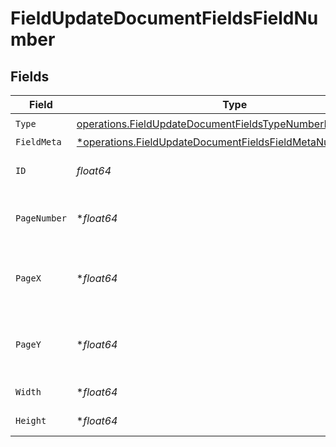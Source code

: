 # FieldUpdateDocumentFieldsFieldNumber


## Fields

| Field                                                                                                                                     | Type                                                                                                                                      | Required                                                                                                                                  | Description                                                                                                                               |
| ----------------------------------------------------------------------------------------------------------------------------------------- | ----------------------------------------------------------------------------------------------------------------------------------------- | ----------------------------------------------------------------------------------------------------------------------------------------- | ----------------------------------------------------------------------------------------------------------------------------------------- |
| `Type`                                                                                                                                    | [operations.FieldUpdateDocumentFieldsTypeNumberRequest1](../../models/operations/fieldupdatedocumentfieldstypenumberrequest1.md)          | :heavy_check_mark:                                                                                                                        | N/A                                                                                                                                       |
| `FieldMeta`                                                                                                                               | [*operations.FieldUpdateDocumentFieldsFieldMetaNumberRequest](../../models/operations/fieldupdatedocumentfieldsfieldmetanumberrequest.md) | :heavy_minus_sign:                                                                                                                        | N/A                                                                                                                                       |
| `ID`                                                                                                                                      | *float64*                                                                                                                                 | :heavy_check_mark:                                                                                                                        | The ID of the field to update.                                                                                                            |
| `PageNumber`                                                                                                                              | **float64*                                                                                                                                | :heavy_minus_sign:                                                                                                                        | The page number the field will be on.                                                                                                     |
| `PageX`                                                                                                                                   | **float64*                                                                                                                                | :heavy_minus_sign:                                                                                                                        | The X coordinate of where the field will be placed.                                                                                       |
| `PageY`                                                                                                                                   | **float64*                                                                                                                                | :heavy_minus_sign:                                                                                                                        | The Y coordinate of where the field will be placed.                                                                                       |
| `Width`                                                                                                                                   | **float64*                                                                                                                                | :heavy_minus_sign:                                                                                                                        | The width of the field.                                                                                                                   |
| `Height`                                                                                                                                  | **float64*                                                                                                                                | :heavy_minus_sign:                                                                                                                        | The height of the field.                                                                                                                  |